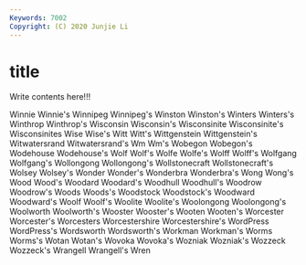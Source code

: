 ```yaml
---
Keywords: 7002
Copyright: (C) 2020 Junjie Li
---
```


# title

Write contents here!!!
 
Winnie 
Winnie's 
Winnipeg 
Winnipeg's 
Winston 
Winston's 
Winters 
Winters's
Winthrop 
Winthrop's 
Wisconsin 
Wisconsin's 
Wisconsinite 
Wisconsinite's 
Wisconsinites 
Wise 
Wise's 
Witt
Witt's 
Wittgenstein 
Wittgenstein's 
Witwatersrand 
Witwatersrand's 
Wm 
Wm's 
Wobegon 
Wobegon's 
Wodehouse
Wodehouse's 
Wolf 
Wolf's 
Wolfe 
Wolfe's 
Wolff 
Wolff's 
Wolfgang 
Wolfgang's 
Wollongong
Wollongong's 
Wollstonecraft 
Wollstonecraft's 
Wolsey 
Wolsey's 
Wonder 
Wonder's 
Wonderbra 
Wonderbra's 
Wong
Wong's 
Wood 
Wood's 
Woodard 
Woodard's 
Woodhull 
Woodhull's 
Woodrow 
Woodrow's 
Woods
Woods's 
Woodstock 
Woodstock's 
Woodward 
Woodward's 
Woolf 
Woolf's 
Woolite 
Woolite's 
Woolongong
Woolongong's 
Woolworth 
Woolworth's 
Wooster 
Wooster's 
Wooten 
Wooten's 
Worcester 
Worcester's 
Worcesters
Worcestershire 
Worcestershire's 
WordPress 
WordPress's 
Wordsworth 
Wordsworth's 
Workman 
Workman's 
Worms 
Worms's
Wotan 
Wotan's 
Wovoka 
Wovoka's 
Wozniak 
Wozniak's 
Wozzeck 
Wozzeck's 
Wrangell 
Wrangell's
Wren 
